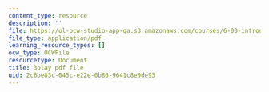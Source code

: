 ```yaml
---
content_type: resource
description: ''
file: https://ol-ocw-studio-app-qa.s3.amazonaws.com/courses/6-00-introduction-to-computer-science-and-programming-fall-2008/2c6be83c045ce22e0b869641c8e9de93_ZKBUu_ahSR4.pdf
file_type: application/pdf
learning_resource_types: []
ocw_type: OCWFile
resourcetype: Document
title: 3play pdf file
uid: 2c6be83c-045c-e22e-0b86-9641c8e9de93
---
```

